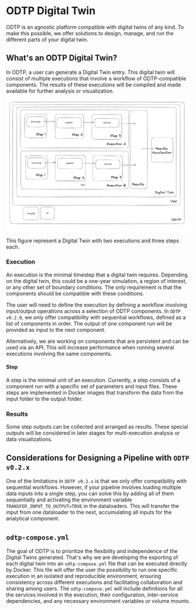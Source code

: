 # ODTP Digital Twin 

ODTP is an agnostic platform compatible with digital twins of any kind. To make this possible, we offer solutions to design, manage, and run the different parts of your digital twin.

## What's an ODTP Digital Twin?

In ODTP, a user can generate a Digital Twin entry. This digital twin will consist of multiple executions that involve a workflow of ODTP-compatible components. The results of these executions will be compiled and made available for further analysis or visualization.


![DT Overview](static/concepts/dt-overview-diagram.png)

This figure represent a Digital Twin with two executions and three steps each.


### Execution 

An execution is the minimal timestep that a digital twin requires. Depending on the digital twin, this could be a one-year simulation, a region of interest, or any other set of boundary conditions. The only requirement is that the components should be compatible with these conditions.

The user will need to define the execution by defining a workflow involving input/output operations across a selection of ODTP components. In `ODTP v0.2.0`, we only offer compatibility with sequential workflows, defined as a list of components in order. The output of one component run will be provided as input to the next component. 

Alternatively, we are working on components that are persistent and can be used via an API. This will increase performance when running several executions involving the same components. 

#### Step

A step is the minimal unit of an execution. Currently, a step consists of a component run with a specific set of parameters and input files. These steps are implemented in Docker images that transform the data from the input folder to the output folder. 

### Results

Some step outputs can be collected and arranged as results. These special outputs will be considered in later stages for multi-execution analysis or data visualizations. 

## Considerations for Designing a Pipeline with `ODTP v0.2.x`

One of the limitations in `ODTP v0.2.x` is that we only offer compatibility with sequential workflows. However, if your pipeline involves loading multiple data inputs into a single step, you can solve this by adding all of them sequentially and activating the environment variable `TRANSFER_INPUT_TO_OUTPUT=TRUE` in the dataloaders. This will transfer the input from one dataloader to the next, accumulating all inputs for the analytical component. 

## `odtp-compose.yml`

The goal of ODTP is to prioritize the flexibility and independence of the Digital Twins generated. That's why we are developing the exporting of each digital twin into an `odtp-compose.yml` file that can be executed directly by Docker. This file will offer the user the possibility to run one specific execution in an isolated and reproducible environment, ensuring consistency across different executions and facilitating collaboration and sharing among users. The `odtp-compose.yml` will include definitions for all the services involved in the execution, their configuration, inter-service dependencies, and any necessary environment variables or volume mounts.

<script src="https://hypothes.is/embed.js" async></script>
